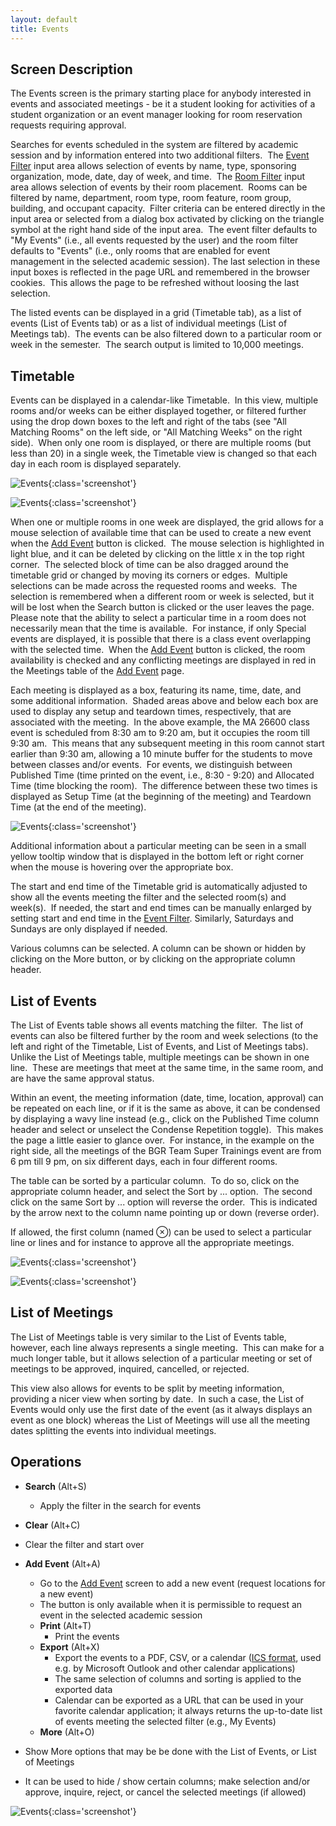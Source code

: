 ```yaml
---
layout: default
title: Events
---
```



## Screen Description


 The Events screen is the primary starting place for anybody interested in events and associated meetings - be it a student looking for activities of a student organization or an event manager looking for room reservation requests requiring approval.


 Searches for events scheduled in the system are filtered by academic session and by information entered into two additional filters.  The [Event Filter](events-event-filter) input area allows selection of events by name, type, sponsoring organization, mode, date, day of week, and time.  The [Room Filter](events-room-filter) input area allows selection of events by their room placement.  Rooms can be filtered by name, department, room type, room feature, room group, building, and occupant capacity.  Filter criteria can be entered directly in the input area or selected from a dialog box activated by clicking on the triangle symbol at the right hand side of the input area.  The event filter defaults to "My Events" (i.e., all events requested by the user) and the room filter defaults to "Events" (i.e., only rooms that are enabled for event management in the selected academic session). The last selection in these input boxes is reflected in the page URL and remembered in the browser cookies.  This allows the page to be refreshed without loosing the last selection.


 The listed events can be displayed in a grid (Timetable tab), as a list of events (List of Events tab) or as a list of individual meetings (List of Meetings tab).  The events can be also filtered down to a particular room or week in the semester.  The search output is limited to 10,000 meetings.

## Timetable


 Events can be displayed in a calendar-like Timetable.  In this view, multiple rooms and/or weeks can be either displayed together, or filtered further using the drop down boxes to the left and right of the tabs (see "All Matching Rooms" on the left side, or "All Matching Weeks" on the right side).  When only one room is displayed, or there are multiple rooms (but less than 20) in a single week, the Timetable view is changed so that each day in each room is displayed separately.


![Events](images/events-1.png){:class='screenshot'}


![Events](images/events-2.png){:class='screenshot'}


 When one or multiple rooms in one week are displayed, the grid allows for a mouse selection of available time that can be used to create a new event when the [Add Event](add-event) button is clicked.  The mouse selection is highlighted in light blue, and it can be deleted by clicking on the little x in the top right corner.  The selected block of time can be also dragged around the timetable grid or changed by moving its corners or edges.  Multiple selections can be made across the requested rooms and weeks.  The selection is remembered when a different room or week is selected, but it will be lost when the Search button is clicked or the user leaves the page.  Please note that the ability to select a particular time in a room does not necessarily mean that the time is available.  For instance, if only Special events are displayed, it is possible that there is a class event overlapping with the selected time.  When the [Add Event](add-event) button is clicked, the room availability is checked and any conflicting meetings are displayed in red in the Meetings table of the [Add Event](add-event) page.


 Each meeting is displayed as a box, featuring its name, time, date, and some additional information.  Shaded areas above and below each box are used to display any setup and teardown times, respectively, that are associated with the meeting.  In the above example, the MA 26600 class event is scheduled from 8:30 am to 9:20 am, but it occupies the room till 9:30 am.  This means that any subsequent meeting in this room cannot start earlier than 9:30 am, allowing a 10 minute buffer for the students to move between classes and/or events.  For events, we distinguish between Published Time (time printed on the event, i.e., 8:30 - 9:20) and Allocated Time (time blocking the room).  The difference between these two times is displayed as Setup Time (at the beginning of the meeting) and Teardown Time (at the end of the meeting).


![Events](images/events-3.png){:class='screenshot'}


 Additional information about a particular meeting can be seen in a small yellow tooltip window that is displayed in the bottom left or right corner when the mouse is hovering over the appropriate box.


 The start and end time of the Timetable grid is automatically adjusted to show all the events meeting the filter and the selected room(s) and week(s).  If needed, the start and end times can be manually enlarged by setting start and end time in the [Event Filter](events-event-filter). Similarly, Saturdays and Sundays are only displayed if needed.


 Various columns can be selected. A column can be shown or hidden by clicking on the More button, or by clicking on the appropriate column header.

## List of Events


 The List of Events table shows all events matching the filter.  The list of events can also be filtered further by the room and week selections (to the left and right of the Timetable, List of Events, and List of Meetings tabs).  Unlike the List of Meetings table, multiple meetings can be shown in one line.  These are meetings that meet at the same time, in the same room, and are have the same approval status.


 Within an event, the meeting information (date, time, location, approval) can be repeated on each line, or if it is the same as above, it can be condensed by displaying a wavy line instead (e.g., click on the Published Time column header and select or unselect the Condense Repetition toggle).  This makes the page a little easier to glance over.  For instance, in the example on the right side, all the meetings of the BGR Team Super Trainings event are from 6 pm till 9 pm, on six different days, each in four different rooms.


 The table can be sorted by a particular column.  To do so, click on the appropriate column header, and select the Sort by ... option.  The second click on the same Sort by ... option will reverse the order.  This is indicated by the arrow next to the column name pointing up or down (reverse order).


 If allowed, the first column (named ⊗) can be used to select a particular line or lines and for instance to approve all the appropriate meetings.


![Events](images/events-4.png){:class='screenshot'}


![Events](images/events-5.png){:class='screenshot'}

## List of Meetings


 The List of Meetings table is very similar to the List of Events table, however, each line always represents a single meeting.  This can make for a much longer table, but it allows selection of a particular meeting or set of meetings to be approved, inquired, cancelled, or rejected.


 This view also allows for events to be split by meeting information, providing a nicer view when sorting by date.  In such a case, the List of Events would only use the first date of the event (as it always displays an event as one block) whereas the List of Meetings will use all the meeting dates splitting the events into individual meetings.

## Operations

* **Search** (Alt+S)
	* Apply the filter in the search for events

* **Clear** (Alt+C)

* Clear the filter and start over

* **Add Event** (Alt+A)
	* Go to the [Add Event](add-event) screen to add a new event (request locations for a new event)
	* The button is only available when it is permissible to request an event in the selected academic session
	* **Print** (Alt+T)
		* Print the events
	* **Export** (Alt+X)
		* Export the events to a PDF, CSV, or a calendar ([ICS format](http://en.wikipedia.org/wiki/ICalendar), used e.g. by Microsoft Outlook and other calendar applications)
		* The same selection of columns and sorting is applied to the exported data
		* Calendar can be exported as a URL that can be used in your favorite calendar application; it always returns the up-to-date list of events meeting the selected filter (e.g., My Events)
	* **More** (Alt+O)

* Show More options that may be be done with the List of Events, or List of Meetings

* It can be used to hide / show certain columns; make selection and/or approve, inquire, reject, or cancel the selected meetings (if allowed)


![Events](images/events-6.png){:class='screenshot'}
